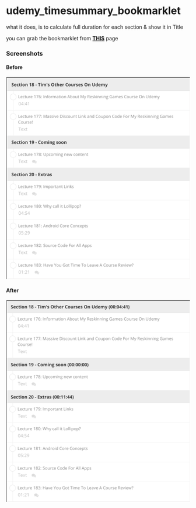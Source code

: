 # udemy_timesummary_bookmarklet

what it does, is to calculate full duration for each section & show it in Title

you can grab the bookmarklet from **[THIS](http://atzorvas.github.io/udemy_timesummary_bookmarklet/)** page

### Screenshots

#### Before
![ScreenShot before](screenshots/before.png?raw=true)
#### After
![ScreenShot after](screenshots/after.png?raw=true)

